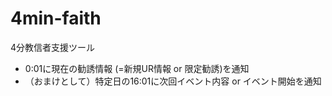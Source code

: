 # 4min-faith

4分教信者支援ツール

- 0:01に現在の勧誘情報 (=新規UR情報 or 限定勧誘)を通知
- （おまけとして）特定日の16:01に次回イベント内容 or イベント開始を通知
